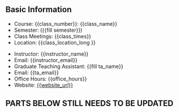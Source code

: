 ## Basic Information

- Course: {{class_number}}: {{class_name}}
- Semester: ({{fill semester}})
- Class Meetings: {{class_times}}
- Location: {{class_location_long }}
<!--  (Zoom link/meeting ID are available within Canvas) -->
- Instructor: {{instructor_name}}
- Email: {{instructor_email}}
- Graduate Teaching Assistant: {{fill ta_name}}
- Email: {{ta_email}}
- Office Hours: {{office_hours}}
- Website: [{{website_url}}]({{website_url}})


## PARTS BELOW STILL NEEDS TO BE UPDATED